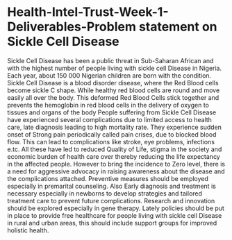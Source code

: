 # Health-Intel-Trust-Week-1-Deliverables-Problem statement on Sickle Cell Disease 
Sickle Cell Disease has been a public threat in Sub-Saharan African and with the highest number of people living with sickle cell Disease in Nigeria.
Each year, about 150 000 Nigerian children are born with the condition. 
Sickle Cell Disease is a blood disorder disease, where the Red Blood cells become sickle C shape. While healthy red blood cells are round and move easily all over the body.
This deformed Red Blood Cells stick together and prevents the hemoglobin in red blood cells in the delivery of oxygen to tissues and organs of the body
People suffering from Sickle Cell Disease have experienced several complications due to limited access to health care, late diagnosis leading to high mortality rate.
They experience sudden onset of Strong pain periodically called pain crises, due to blocked blood flow. This can lead to complications like stroke, eye problems, infections e.tc. 
All these have led to reduced Quality of Life, stigma in the society and economic burden  of  health care over thereby reducing the life expectancy in the affected people.
However to bring the incidence to Zero level, there is a need for aggressive advocacy in raising awareness about the disease and the complications attached.
Preventive measures should be employed especially in premarital counseling. Also
Early diagnosis and treatment is necessary especially in newborns to develop strategies and tailored treatment care to prevent future complications.
Research and innovation should be explored especially in gene therapy.
Lately policies should be put in place to provide free healthcare for people living with sickle cell Disease in rural and urban areas, this should include support groups for improved holistic health.
